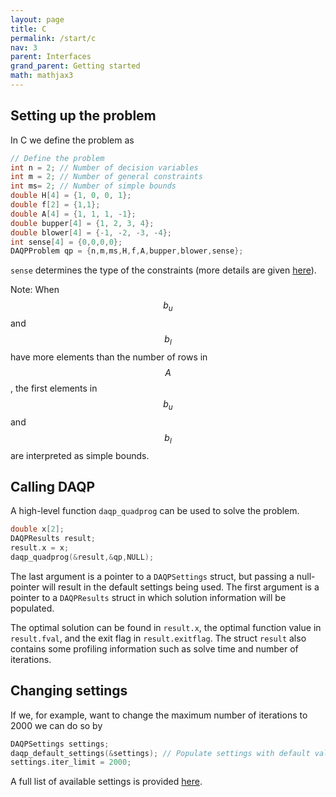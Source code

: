 ```yaml
---
layout: page
title: C  
permalink: /start/c
nav: 3 
parent: Interfaces 
grand_parent: Getting started 
math: mathjax3
---
```



## Setting up the problem
In C we define the problem as 
```c
// Define the problem
int n = 2; // Number of decision variables
int m = 2; // Number of general constraints
int ms= 2; // Number of simple bounds
double H[4] = {1, 0, 0, 1};
double f[2] = {1,1}; 
double A[4] = {1, 1, 1, -1};
double bupper[4] = {1, 2, 3, 4};
double blower[4] = {-1, -2, -3, -4};
int sense[4] = {0,0,0,0}; 
DAQPProblem qp = {n,m,ms,H,f,A,bupper,blower,sense};
```
`sense` determines the type of the constraints (more details are given [here](/daqp/parameters/#constraint-classification)).

Note: When $$b_u$$ and $$b_l$$ have more elements than the number of rows in $$A$$, the first elements in $$b_u$$ and $$b_l$$ are interpreted as simple bounds. 

## Calling DAQP
A high-level function `daqp_quadprog` can be used to solve the problem.
```c
double x[2];
DAQPResults result;
result.x = x;
daqp_quadprog(&result,&qp,NULL);
```
The last argument is a pointer to a `DAQPSettings` struct, but passing a null-pointer will result in the default settings being used. The first argument is a pointer to a `DAQPResults` struct in which solution information will be populated. 

The optimal solution can be found in `result.x`, the optimal function value in `result.fval`, and the exit flag in `result.exitflag`. The struct `result` also contains some profiling information such as solve time and number of iterations.

## Changing settings
If we, for example, want to change the maximum number of iterations to 2000 we can do so by
```c
DAQPSettings settings;
daqp_default_settings(&settings); // Populate settings with default values
settings.iter_limit = 2000;
```

A full list of available settings is provided [here](/daqp/parameters/#settings).

